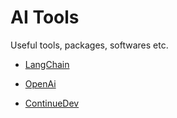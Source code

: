 # AI Tools

Useful tools, packages, softwares etc.


- [LangChain](LangChain.md)
- [OpenAi](OpenAI.md)

- [ContinueDev](ContinueDev.md)